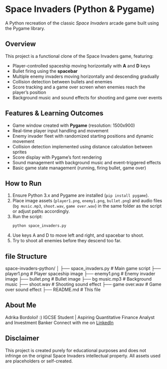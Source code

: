 # Space Invaders (Python & Pygame)

A Python recreation of the classic *Space Invaders* arcade game built using the Pygame library.

## Overview

This project is a functional clone of the Space Invaders game, featuring:  
- Player-controlled spaceship moving horizontally with **A** and **D** keys  
- Bullet firing using the **spacebar**  
- Multiple enemy invaders moving horizontally and descending gradually  
- Collision detection between bullets and enemies  
- Score tracking and a game over screen when enemies reach the player’s position  
- Background music and sound effects for shooting and game over events  

## Features & Learning Outcomes

- Game window created with **Pygame** (resolution: 1500x900)  
- Real-time player input handling and movement  
- Enemy invader fleet with randomized starting positions and dynamic movement  
- Collision detection implemented using distance calculation between sprites  
- Score display with Pygame’s font rendering  
- Sound management with background music and event-triggered effects  
- Basic game state management (running, firing bullet, game over)  

## How to Run

1. Ensure Python 3.x and Pygame are installed (`pip install pygame`).  
2. Place image assets (`player1.png`, `enemy1.png`, `bullet.png`) and audio files (`bg music.mp3`, `shoot.wav`, `game over.wav`) in the same folder as the script or adjust paths accordingly.  
3. Run the script:  
   ```bash
   python space_invaders.py
4. Use keys A and D to move left and right, and spacebar to shoot.
5. Try to shoot all enemies before they descend too far.

## file Structure

space-invaders-python/
│
├── space_invaders.py       # Main game script
├── player1.png             # Player spaceship image
├── enemy1.png              # Enemy invader image
├── bullet.png              # Bullet image
├── bg music.mp3            # Background music
├── shoot.wav               # Shooting sound effect
├── game over.wav           # Game over sound effect
├── README.md               # This file

## About Me
Adrika Bordoloi! :)
IGCSE Student | Aspiring Quantitative Finance Analyst and Investment Banker
Connect with me on [LinkedIn](https://www.linkedin.com/in/adrika-bordoloi-083443255/)

## Disclaimer
This project is created purely for educational purposes and does not infringe on the original Space Invaders intellectual property. All assets used are placeholders or self-created.
